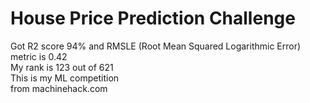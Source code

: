 # House Price Prediction Challenge <br/>
Got R2 score 94% and RMSLE (Root Mean Squared Logarithmic Error) metric is 0.42 <br/>
My rank is 123 out of 621 <br/>
This is my ML competition <br/>
from machinehack.com
